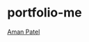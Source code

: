 # portfolio-me

<div class="badge-base LI-profile-badge" data-locale="en_US" data-size="large" data-theme="dark" data-type="HORIZONTAL" data-vanity="amanpatel17" data-version="v1"><a class="badge-base__link LI-simple-link" href="https://in.linkedin.com/in/amanpatel17?trk=profile-badge">Aman Patel</a></div>
              
